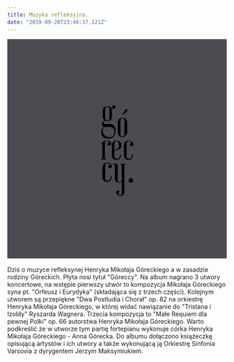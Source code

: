 ```yaml
---
title: Muzyka refleksyjna.
date: "2019-09-28T23:46:37.121Z"
---
```



![1](./Goreccy.jpg)

<p class='justify'>
Dziś o muzyce refleksynej Henryka Mikołaja Góreckiego a w zasadzie rodziny Góreckich. Płyta nosi tytuł "Góreccy".
Na album nagrano 3 utwory koncertowe, na wstępie pierwszy utwór to kompozycja Mikołaja Góreckiego syna pt. "Orfeusz i Eurydyka" (składająca się z trzech części).
Kolejnym utworem są przepiękne "Dwa Postludia i Chorał" op. 82 na orkiestrę Henryka Mikołaja Góreckiego, w której widać nawiązanie do "Tristana i Izoldy" Ryszarda Wagnera.
Trzecia kompozycja to "Małe Requiem dla pewnej Polki" op. 66 autorstwa Henryka Mikołaja Góreckiego. Warto podkreślić że w utworze tym partię fortepianu wykonuje córka Henryka Mikołaja Góreckiego - Anna Górecka.
Do albumu dołączono książeczkę opisującą artystów i ich utwory a także wykonującą ją Orkiestrę Sinfonia Varsovia z dyrygentem Jerzym Maksymiukiem.
</p>
